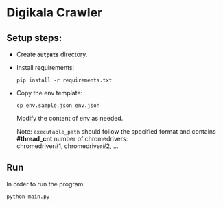 # Digikala Crawler

## Setup steps:
  * Create **`outputs`** directory.
  * Install requirements:
    ```shell
    pip install -r requirements.txt
    ```
  * Copy the env template:
    ```shell
    cp env.sample.json env.json
    ```
    Modify the content of env as needed.
    
    Note: `executable_path` should follow the specified format and contains **#thread_cnt** number of chromedrivers: <br>chromedriver#1, chromedriver#2, ...

## Run
In order to run the program:
```shell
python main.py
```
